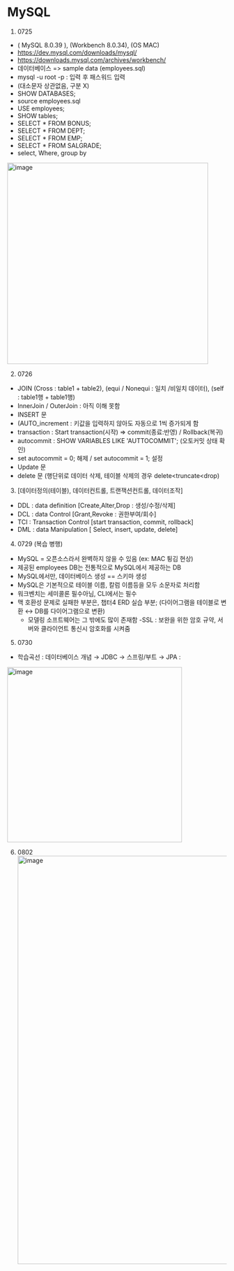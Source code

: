 # MySQL

1. 0725
- ( MySQL 8.0.39 ), (Workbench 8.0.34), (OS MAC)
- https://dev.mysql.com/downloads/mysql/
- https://downloads.mysql.com/archives/workbench/
- 데이터베이스 => sample data (employees.sql)
- mysql -u root -p : 입력 후 패스워드 입력
- (대소문자 상관없음, 구분 X)
- SHOW DATABASES;
- source employees.sql
- USE employees;
- SHOW tables;
- SELECT * FROM BONUS;
- SELECT * FROM DEPT;
- SELECT * FROM EMP;
- SELECT * FROM SALGRADE;
- select, Where, group by


<img width="461" alt="image" src="https://github.com/user-attachments/assets/84986b53-98a5-40ed-97b6-bf0a4efaaea3">


2. 0726
- JOIN (Cross : table1 + table2), (equi / Nonequi : 일치 /비일치 데이터), (self : table1행 + table1행)
- InnerJoin / OuterJoin : 아직 이해 못함
- INSERT 문 
- (AUTO_increment : 키값을 입력하지 않아도 자동으로 1씩 증가되게 함
- transaction : Start transaction(시작) => commit(종료:반영) / Rollback(복귀)
- autocommit : SHOW VARIABLES LIKE 'AUTTOCOMMIT'; (오토커밋 상태 확인)
- set autocommit = 0; 해제 / set autocommit = 1; 설정
- Update 문
- delete 문 (행단위로 데이터 삭제, 테이블 삭제의 경우 delete<truncate<drop)
  
   
3. [데이터정의(테이블), 데이터컨트롤, 트랜잭션컨트롤, 데이터조작]
- DDL : data definition [Create,Alter,Drop : 생성/수정/삭제]
- DCL : data Control [Grant,Revoke : 권한부여/회수]
- TCI : Transaction Control [start transaction, commit, rollback]
- DML : data Manipulation [ Select, insert, update, delete]


4. 0729 (복습 병행)
- MySQL = 오픈소스라서 완벽하지 않을 수 있음 (ex: MAC 튕김 현상)
- 제공된 employees DB는 전통적으로 MySQL에서 제공하는 DB
- MySQL에서만, 데이터베이스 생성 == 스키마 생성 
- MySQL은 기본적으로 테이블 이름, 칼럼 이름등을 모두 소문자로 처리함
- 워크벤치는 세미콜론 필수아님, CLI에서는 필수 
- 맥 호환성 문제로 실패한 부분은, 챕터4 ERD 실습 부분;
    (다이어그램을 테이블로 변환 ↔ DB를 다이어그램으로 변환)
    * 모델링 소프트웨어는 그 밖에도 많이 존재함
-SSL : 보완을 위한 암호 규약, 서버와 클라이언트 통신시 암호화를 시켜줌 



5. 0730
- 학습곡선  : 데이터베이스 개념 → JDBC → 스프링/부트 → JPA :
   
<img width="401" alt="image" src="https://github.com/user-attachments/assets/b4c08003-f5b4-4539-a0eb-143da11a66be">

6. 0802
   <img width="935" alt="image" src="https://github.com/user-attachments/assets/35382e19-1322-4a82-927d-eeb8884dceda">




